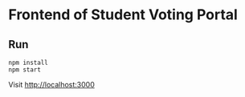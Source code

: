 # Frontend of Student Voting Portal

## Run
```shell
npm install
npm start
```

Visit [http://localhost:3000](http://localhost:3000)
